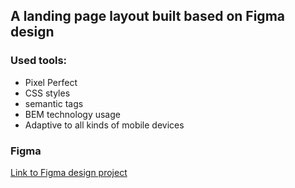 ## A landing page layout built based on Figma design 
### Used tools:
* Pixel Perfect
* CSS styles
* semantic tags
* BEM technology usage
* Adaptive to all kinds of mobile devices

### Figma
<a href="https://www.figma.com/file/GuBrfA5riXnvWoSOBl1bT7/%D0%9B%D0%B5%D0%BD%D0%B4%D0%B8%D0%BD%D0%B3?type=design&node-id=2-2&mode=design&t=5Lhii7VDS1bKymMU-0">Link to Figma design project</a>

